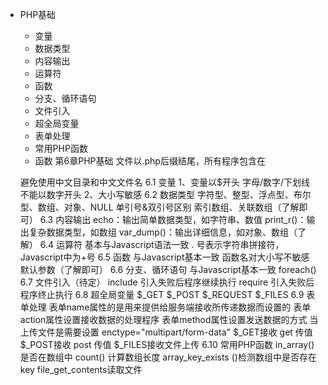 -  PHP基础
    - 变量
    - 数据类型
    - 内容输出
    - 运算符
    - 函数
    - 分支、循环语句
    - 文件引入
    - 超全局变量
    - 表单处理
    - 常用PHP函数
    - 函数
    第6章PHP基础
    文件以.php后缀结尾，所有程序包含在<?php /** 这里是代码 **/ ?>


    避免使用中文目录和中文文件名
    6.1	变量
    1、变量以$开头 字母/数字/下划线 不能以数字开头
    2、大小写敏感
    6.2	数据类型
    字符型、整型、浮点型、布尔型、数组、对象、NULL
    单引号&双引号区别
    索引数组、关联数组（了解即可）
    6.3	内容输出
    echo：输出简单数据类型，如字符串、数值
    print_r()：输出复杂数据类型，如数组
    var_dump()：输出详细信息，如对象、数组（了解）
    6.4	运算符
    基本与Javascript语法一致
    . 号表示字符串拼接符，Javascript中为+号
    6.5	函数
    与Javascript基本一致
    函数名对大小写不敏感
    默认参数（了解即可）
    6.6	分支、循环语句
    与Javascript基本一致
    foreach()
    6.7	文件引入（待定）
    include 引入失败后程序继续执行
    require 引入失败后程序终止执行
    6.8	超全局变量
    $_GET
    $_POST
    $_REQUEST
    $_FILES
    6.9	表单处理
    表单name属性的是用来提供给服务端接收所传递数据而设置的
    表单action属性设置接收数据的处理程序
    表单method属性设置发送数据的方式
    当上传文件是需要设置 enctype="multipart/form-data"
    $_GET接收 get 传值
    $_POST接收 post 传值
    $_FILES接收文件上传
    6.10	常用PHP函数
    in_array() 是否在数组中
    count() 计算数组长度
    array_key_exists ()检测数组中是否存在key
    file_get_contents读取文件
